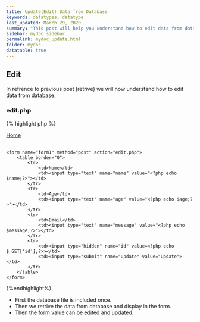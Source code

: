 ```yaml
---
title: Update(Edit) Data from Database
keywords: datatypes, datatype
last_updated: March 29, 2020
summary: "This post will help you understand how to edit data from database."
sidebar: mydoc_sidebar
permalink: mydoc_update.html
folder: mydoc
datatable: true
---
```


## Edit 
In refrence to previous post (retrive) we will now understand how to edit data from database.

### edit.php

{% highlight php %}
<?php
// including the database connection file
include_once("config.php");

if(isset($_POST['update']))
{	

	$id = mysqli_real_escape_string($mysqli, $_POST['id']);
	
	$name = mysqli_real_escape_string($mysqli, $_POST['name']);
	$age = mysqli_real_escape_string($mysqli, $_POST['age']);
	$message = mysqli_real_escape_string($mysqli, $_POST['message']);	
	
	
		//updating the table
		$result = mysqli_query($mysqli, "UPDATE users SET name='$name',age='$age',message='$message' WHERE id=$id");
		
		//redirectig to the display page. In our case, it is index.php
		header("Location: index.php");
	
}
?>

<?php
//getting id from url
$id = $_GET['id'];

//selecting data associated with this particular id
$result = mysqli_query($mysqli, "SELECT * FROM users WHERE id=$id");

while($res = mysqli_fetch_array($result))
{
	$name = $res['name'];
	$age = $res['age'];
	$message = $res['message'];
}
?>
<html>
<head>	
	<title>Edit Data</title>
</head>

<body>
	<a href="index.php">Home</a>
	<br/><br/>
	
	<form name="form1" method="post" action="edit.php">
		<table border="0">
			<tr> 
				<td>Name</td>
				<td><input type="text" name="name" value="<?php echo $name;?>"></td>
			</tr>
			<tr> 
				<td>Age</td>
				<td><input type="text" name="age" value="<?php echo $age;?>"></td>
			</tr>
			<tr> 
				<td>Email</td>
				<td><input type="text" name="message" value="<?php echo $message;?>"></td>
			</tr>
			<tr>
				<td><input type="hidden" name="id" value=<?php echo $_GET['id'];?>></td>
				<td><input type="submit" name="update" value="Update"></td>
			</tr>
		</table>
	</form>
</body>
</html>

{%endhighlight%}

- First the database file is included once. 
- Then we retrive the data from database and display in the form. 
- Then the form value can be edited and updated.
